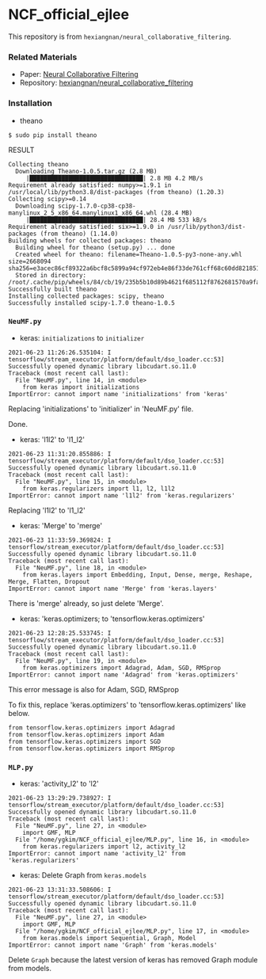 # NCF_official_ejlee
This repository is from `hexiangnan/neural_collaborative_filtering`.

### Related Materials
* Paper: [Neural Collaborative Filtering](https://arxiv.org/pdf/1708.05031.pdf)
* Repository: [hexiangnan/neural_collaborative_filtering](https://github.com/hexiangnan/neural_collaborative_filtering)

### Installation
* theano
```
$ sudo pip install theano
```
RESULT
```
Collecting theano
  Downloading Theano-1.0.5.tar.gz (2.8 MB)
     |████████████████████████████████| 2.8 MB 4.2 MB/s 
Requirement already satisfied: numpy>=1.9.1 in /usr/local/lib/python3.8/dist-packages (from theano) (1.20.3)
Collecting scipy>=0.14
  Downloading scipy-1.7.0-cp38-cp38-manylinux_2_5_x86_64.manylinux1_x86_64.whl (28.4 MB)
     |████████████████████████████████| 28.4 MB 533 kB/s 
Requirement already satisfied: six>=1.9.0 in /usr/lib/python3/dist-packages (from theano) (1.14.0)
Building wheels for collected packages: theano
  Building wheel for theano (setup.py) ... done
  Created wheel for theano: filename=Theano-1.0.5-py3-none-any.whl size=2668094 sha256=e3acec86cf89322a6bcf8c5899a94cf972eb4e86f33de761cff68c60dd821851
  Stored in directory: /root/.cache/pip/wheels/84/cb/19/235b5b10d89b4621f685112f8762681570a9fa14dc1ce904d9
Successfully built theano
Installing collected packages: scipy, theano
Successfully installed scipy-1.7.0 theano-1.0.5
```
### `NeuMF.py`
* keras: `initializations` to `initializer`
```
2021-06-23 11:26:26.535104: I tensorflow/stream_executor/platform/default/dso_loader.cc:53] Successfully opened dynamic library libcudart.so.11.0
Traceback (most recent call last):
  File "NeuMF.py", line 14, in <module>
    from keras import initializations
ImportError: cannot import name 'initializations' from 'keras' 
```
Replacing 'initializations' to 'initializer' in 'NeuMF.py' file.

Done.

* keras: 'l1l2' to 'l1_l2'
```
2021-06-23 11:31:20.855886: I tensorflow/stream_executor/platform/default/dso_loader.cc:53] Successfully opened dynamic library libcudart.so.11.0
Traceback (most recent call last):
  File "NeuMF.py", line 15, in <module>
    from keras.regularizers import l1, l2, l1l2
ImportError: cannot import name 'l1l2' from 'keras.regularizers'
```
Replacing 'l1l2' to 'l1_l2'

* keras: 'Merge' to 'merge'
```
2021-06-23 11:33:59.369824: I tensorflow/stream_executor/platform/default/dso_loader.cc:53] Successfully opened dynamic library libcudart.so.11.0
Traceback (most recent call last):
  File "NeuMF.py", line 18, in <module>
    from keras.layers import Embedding, Input, Dense, merge, Reshape, Merge, Flatten, Dropout
ImportError: cannot import name 'Merge' from 'keras.layers'
```
There is 'merge' already, so just delete 'Merge'.

* keras: 'keras.optimizers; to 'tensorflow.keras.optimizers'
```
2021-06-23 12:28:25.533745: I tensorflow/stream_executor/platform/default/dso_loader.cc:53] Successfully opened dynamic library libcudart.so.11.0
Traceback (most recent call last):
  File "NeuMF.py", line 19, in <module>
    from keras.optimizers import Adagrad, Adam, SGD, RMSprop
ImportError: cannot import name 'Adagrad' from 'keras.optimizers' 
```
This error message is also for Adam, SGD, RMSprop

To fix this, replace 'keras.optimizers' to 'tensorflow.keras.optimizers' like below.
```python3
from tensorflow.keras.optimizers import Adagrad
from tensorflow.keras.optimizers import Adam
from tensorflow.keras.optimizers import SGD
from tensorflow.keras.optimizers import RMSprop
```

### `MLP.py`
* keras: 'activity_l2' to 'l2'
```
2021-06-23 13:29:29.738927: I tensorflow/stream_executor/platform/default/dso_loader.cc:53] Successfully opened dynamic library libcudart.so.11.0
Traceback (most recent call last):
  File "NeuMF.py", line 27, in <module>
    import GMF, MLP
  File "/home/ygkim/NCF_official_ejlee/MLP.py", line 16, in <module>
    from keras.regularizers import l2, activity_l2
ImportError: cannot import name 'activity_l2' from 'keras.regularizers'
```

* keras: Delete Graph from `keras.models`
```
2021-06-23 13:31:33.508606: I tensorflow/stream_executor/platform/default/dso_loader.cc:53] Successfully opened dynamic library libcudart.so.11.0
Traceback (most recent call last):
  File "NeuMF.py", line 27, in <module>
    import GMF, MLP
  File "/home/ygkim/NCF_official_ejlee/MLP.py", line 17, in <module>
    from keras.models import Sequential, Graph, Model
ImportError: cannot import name 'Graph' from 'keras.models'
```
Delete `Graph` because the latest version of keras has removed Graph module from models.

 
